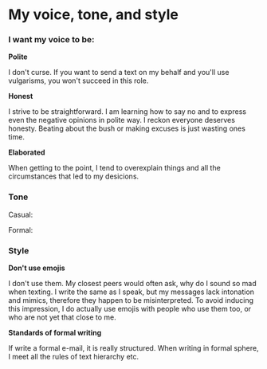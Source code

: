 # My voice, tone, and style 

### I want my voice to be:

**Polite**

  I don't curse. If you want to send a text on my behalf and you'll use vulgarisms, you won't succeed in this role.

**Honest**
  
  I strive to be straightforward. I am learning how to say no and to express even the negative opinions in polite way. I reckon everyone deserves honesty. Beating about the bush or making excuses is just wasting ones time.

**Elaborated**

When getting to the point, I tend to overexplain things and all the circumstances that led to my desicions.

  <!-- The other side of my honesty is that I sometimes don't know the border line...I sometimes don't know how to serve the information in appropriate way -->

### Tone

Casual: 

Formal: 

### Style

**Don't use emojis**

I don't use them. My closest peers would often ask, why do I sound so mad when texting. I write the same as I speak, but my messages lack intonation and mimics, therefore they happen to be misinterpreted. To avoid inducing this impression, I do actually use emojis with people who use them too, or who are not yet that close to me. 

**Standards of formal writing**

If write a formal e-mail, it is really structured. When writing in formal sphere, I meet all the rules of text hierarchy etc.

